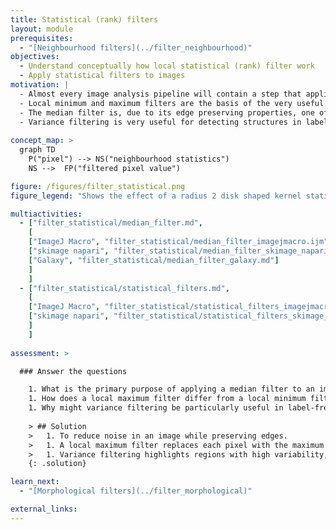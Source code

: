 ```yaml
---
title: Statistical (rank) filters
layout: module
prerequisites:
  - "[Neighbourhood filters](../filter_neighbourhood)"
objectives:
  - Understand conceptually how local statistical (rank) filter work
  - Apply statistical filters to images
motivation: |
  - Almost every image analysis pipeline will contain a step that applies local statistical filters.
  - Local minimum and maximum filters are the basis of the very useful class of morpholoical filters.
  - The median filter is, due to its edge preserving properties, one of the most popular filters for reducing noise in microscopy images.
  - Variance filtering is very useful for detecting structures in label free microscopy such as transmission LM or EM. 
  
concept_map: >
  graph TD
    P("pixel") --> NS("neighbourhood statistics")
    NS -->  FP("filtered pixel value")

figure: /figures/filter_statistical.png
figure_legend: "Shows the effect of a radius 2 disk shaped kernel statistical filter on an image. Top left: Input; Top middle: Minimum; Top right: Maximum; Bottom left: Mean; Bottom middle: Median; Bottom right: Variance." 

multiactivities:
  - ["filter_statistical/median_filter.md", 
    [
    ["ImageJ Macro", "filter_statistical/median_filter_imagejmacro.ijm"], 
    ["skimage napari", "filter_statistical/median_filter_skimage_napari.py"],
    ["Galaxy", "filter_statistical/median_filter_galaxy.md"]
    ]
    ]
  - ["filter_statistical/statistical_filters.md", 
    [
    ["ImageJ Macro", "filter_statistical/statistical_filters_imagejmacro.ijm"], 
    ["skimage napari", "filter_statistical/statistical_filters_skimage_napari.py"]
    ]
    ]
  
assessment: >

  ### Answer the questions

    1. What is the primary purpose of applying a median filter to an image?
    1. How does a local maximum filter differ from a local minimum filter in terms of the output pixel values?
    1. Why might variance filtering be particularly useful in label-free microscopy?
    
    > ## Solution
    >   1. To reduce noise in an image while preserving edges.
    >   1. A local maximum filter replaces each pixel with the maximum value in its neighborhood, while a local minimum filter replaces it with the minimum value.
    >   1. Variance filtering highlights regions with high variability, which can help detect structures in label-free microscopy such as transmission light microscopy or electron microscopy.
    {: .solution}

learn_next:
  - "[Morphological filters](../filter_morphological)"

external_links:
---
```


